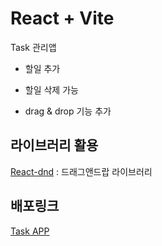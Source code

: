 # React + Vite

Task 관리앱

- 할일 추가

- 할일 삭제 가능

- drag & drop 기능 추가

## 라이브러리 활용

<a href="https://react-dnd.github.io/react-dnd/about">React-dnd</a> : 드래그앤드랍 라이브러리

## 배포링크

<a href="https://react-taskapp-kaengee.netlify.app/">Task APP</a>
